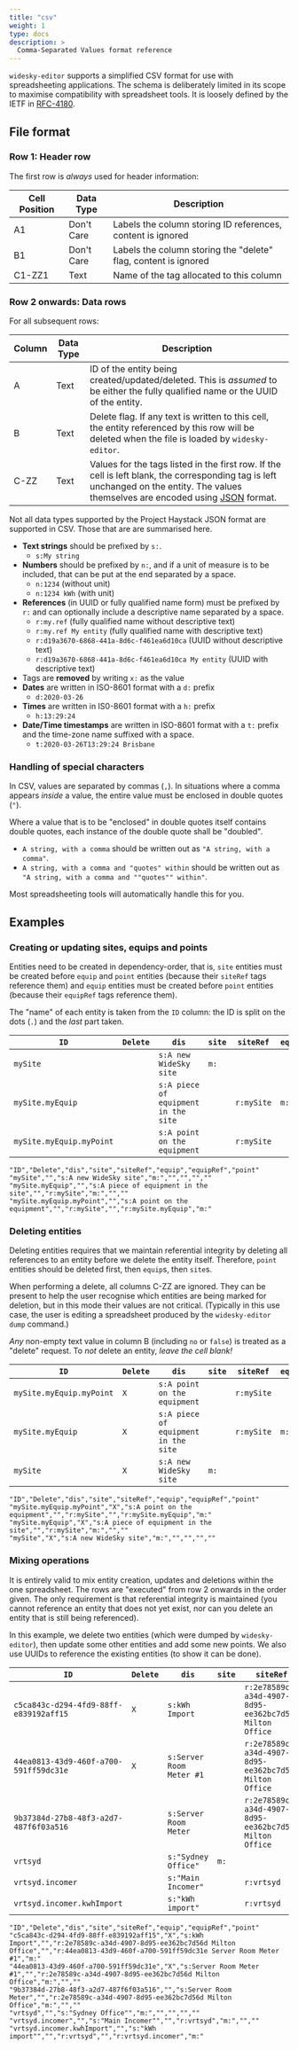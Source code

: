 ```yaml
---
title: "csv"
weight: 1
type: docs
description: >
  Comma-Separated Values format reference
---
```


`widesky-editor` supports a simplified CSV format for use with spreadsheeting applications.  The schema is deliberately limited in its scope to maximise compatibility with spreadsheet tools.  It is loosely defined by the IETF in [RFC-4180](https://tools.ietf.org/html/rfc4180.html#section-2).

## File format

### Row 1: Header row

The first row is *always* used for header information:

|Cell Position|Data Type|Description|
|-------------|---------|-----------|
|A1|Don't Care|Labels the column storing ID references, content is ignored|
|B1|Don't Care|Labels the column storing the "delete" flag, content is ignored|
|C1-ZZ1|Text|Name of the tag allocated to this column|

### Row 2 onwards: Data rows

For all subsequent rows:

|Column|Data Type|Description|
|------|---------|-----------|
|A|Text|ID of the entity being created/updated/deleted.  This is _assumed_ to be either the fully qualified name or the UUID of the entity.|
|B|Text|Delete flag.  If any text is written to this cell, the entity referenced by this row will be deleted when the file is loaded by `widesky-editor`.|
|C-ZZ|Text|Values for the tags listed in the first row.  If the cell is left blank, the corresponding tag is left unchanged on the entity.  The values themselves are encoded using [JSON](https://project-haystack.org/doc/Json) format.|

Not all data types supported by the Project Haystack JSON format are supported in CSV.  Those that are are summarised here.

* **Text strings** should be prefixed by `s:`.
  * `s:My string`
* **Numbers** should be prefixed by `n:`, and if a unit of measure is to be included, that can be put at the end separated by a space.
  * `n:1234` (without unit)
  * `n:1234 kWh` (with unit)
* **References** (in UUID or fully qualified name form) must be prefixed by `r:` and can optionally include a descriptive name separated by a space.
  * `r:my.ref` (fully qualified name without descriptive text)
  * `r:my.ref My entity` (fully qualified name with descriptive text)
  * `r:d19a3670-6868-441a-8d6c-f461ea6d10ca` (UUID without descriptive text)
  * `r:d19a3670-6868-441a-8d6c-f461ea6d10ca My entity` (UUID with descriptive text)
* Tags are **removed** by writing `x:` as the value
* **Dates** are written in ISO-8601 format with a `d:` prefix
  * `d:2020-03-26`
* **Times** are written in IS0-8601 format with a `h:` prefix
  * `h:13:29:24`
* **Date/Time timestamps** are written in ISO-8601 format with a `t:` prefix and the time-zone name suffixed with a space.
  * `t:2020-03-26T13:29:24 Brisbane`

### Handling of special characters

In CSV, values are separated by commas (`,`).  In situations where a comma appears *inside* a value, the entire value must be enclosed in double quotes (`"`).

Where a value that is to be "enclosed" in double quotes itself contains double quotes, each instance of the double quote shall be "doubled".

* `A string, with a comma` should be written out as `"A string, with a comma"`.
* `A string, with a comma and "quotes" within` should be written out as `"A string, with a comma and ""quotes"" within"`.

Most spreadsheeting tools will automatically handle this for you.

## Examples

### Creating or updating sites, equips and points

Entities need to be created in dependency-order, that is, `site` entities must be created before `equip` and `point` entities (because their `siteRef` tags reference them) and `equip` entities must be created before `point` entities (because their `equipRef` tags reference them).

The "name" of each entity is taken from the `ID` column: the ID is split on the dots (`.`) and the _last_ part taken.

|`ID`|`Delete`|`dis`|`site`|`siteRef`|`equip`|`equipRef`|`point`|
|----|--------|-----|------|---------|-------|----------|-------|
|`mySite`||`s:A new WideSky site`|`m:`|||||
|`mySite.myEquip`||`s:A piece of equipment in the site`||`r:mySite`|`m:`|||
|`mySite.myEquip.myPoint`||`s:A point on the equipment`||`r:mySite`||`r:mySite.myEquip`|`m:`|

```
"ID","Delete","dis","site","siteRef","equip","equipRef","point"
"mySite","","s:A new WideSky site","m:","","","",""
"mySite.myEquip","","s:A piece of equipment in the site","","r:mySite","m:","",""
"mySite.myEquip.myPoint","","s:A point on the equipment","","r:mySite","","r:mySite.myEquip","m:"
```

### Deleting entities

Deleting entities requires that we maintain referential integrity by deleting all references to an entity before we delete the entity itself.  Therefore, `point` entities should be deleted first, then `equip`s, then `site`s.

When performing a delete, all columns C-ZZ are ignored.  They can be present to help the user recognise which entities are being marked for deletion, but in this mode their values are not critical.  (Typically in this use case, the user is editing a spreadsheet produced by the `widesky-editor dump` command.)

_Any_ non-empty text value in column B (including `no` or `false`) is treated as a "delete" request.  To _not_ delete an entity, _leave the cell blank!_

|`ID`|`Delete`|`dis`|`site`|`siteRef`|`equip`|`equipRef`|`point`|
|----|--------|-----|------|---------|-------|----------|-------|
|`mySite.myEquip.myPoint`|`X`|`s:A point on the equipment`||`r:mySite`||`r:mySite.myEquip`|`m:`|
|`mySite.myEquip`|`X`|`s:A piece of equipment in the site`||`r:mySite`|`m:`|||
|`mySite`|`X`|`s:A new WideSky site`|`m:`|||||

```
"ID","Delete","dis","site","siteRef","equip","equipRef","point"
"mySite.myEquip.myPoint","X","s:A point on the equipment","","r:mySite","","r:mySite.myEquip","m:"
"mySite.myEquip","X","s:A piece of equipment in the site","","r:mySite","m:","",""
"mySite","X","s:A new WideSky site","m:","","","",""
```

### Mixing operations

It is entirely valid to mix entity creation, updates and deletions within the one spreadsheet.  The rows are "executed" from row 2 onwards in the order given.  The only requirement is that referential integrity is maintained (you cannot reference an entity that does not yet exist, nor can you delete an entity that is still being referenced).

In this example, we delete two entities (which were dumped by `widesky-editor`), then update some other entities and add some new points.  We also use UUIDs to reference the existing entities (to show it can be done).

|`ID`|`Delete`|`dis`|`site`|`siteRef`|`equip`|`equipRef`|`point`|
|----|--------|-----|------|---------|-------|----------|-------|
|`c5ca843c-d294-4fd9-88ff-e839192aff15`|`X`|`s:kWh Import`||`r:2e78589c-a34d-4907-8d95-ee362bc7d56d Milton Office`||`r:44ea0813-43d9-460f-a700-591ff59dc31e Server Room Meter #1`|`m:`|
|`44ea0813-43d9-460f-a700-591ff59dc31e`|`X`|`s:Server Room Meter #1`||`r:2e78589c-a34d-4907-8d95-ee362bc7d56d Milton Office`|`m:`|||
|`9b37384d-27b8-48f3-a2d7-487f6f03a516`||`s:Server Room Meter`||`r:2e78589c-a34d-4907-8d95-ee362bc7d56d Milton Office`|`m:`|||
|`vrtsyd`||`s:"Sydney Office"`|`m:`|||||
|`vrtsyd.incomer`||`s:"Main Incomer"`||`r:vrtsyd`|`m:`|||
|`vrtsyd.incomer.kwhImport`||`s:"kWh import"`||`r:vrtsyd`||`r:vrtsyd.incomer`|`m:`|

```
"ID","Delete","dis","site","siteRef","equip","equipRef","point"
"c5ca843c-d294-4fd9-88ff-e839192aff15","X","s:kWh Import","","r:2e78589c-a34d-4907-8d95-ee362bc7d56d Milton Office","","r:44ea0813-43d9-460f-a700-591ff59dc31e Server Room Meter #1","m:"
"44ea0813-43d9-460f-a700-591ff59dc31e","X","s:Server Room Meter #1","","r:2e78589c-a34d-4907-8d95-ee362bc7d56d Milton Office","m:","",""
"9b37384d-27b8-48f3-a2d7-487f6f03a516","","s:Server Room Meter","","r:2e78589c-a34d-4907-8d95-ee362bc7d56d Milton Office","m:","",""
"vrtsyd","","s:"Sydney Office"","m:","","","",""
"vrtsyd.incomer","","s:"Main Incomer"","","r:vrtsyd","m:","",""
"vrtsyd.incomer.kwhImport","","s:"kWh import"","","r:vrtsyd","","r:vrtsyd.incomer","m:"
```

